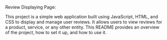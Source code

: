 Review Displaying Page:


This project is a simple web application built using JavaScript, HTML, and CSS to display and manage user reviews. It allows users to view  reviews for a product, service, or any other entity. This README provides an overview of the project, how to set it up, and how to use it.
